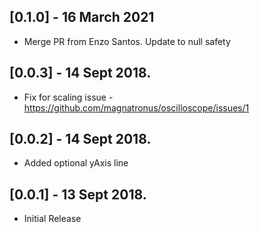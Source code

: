 ## [0.1.0] - 16 March 2021

* Merge PR from Enzo Santos. Update to null safety

## [0.0.3] - 14 Sept 2018.

* Fix for scaling issue - https://github.com/magnatronus/oscilloscope/issues/1

## [0.0.2] - 14 Sept 2018.

* Added optional yAxis line

## [0.0.1] - 13 Sept 2018.

* Initial Release
